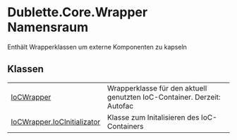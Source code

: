 # Dublette.Core.Wrapper Namensraum


Enthält Wrapperklassen um externe Komponenten zu kapseln



## Klassen
<table>
<tr>
<td><a href="6fc49c28-4382-0864-2cb4-b933ee9db411">IoCWrapper</a></td>
<td>Wrapperklasse für den aktuell genutzten IoC-Container. Derzeit: Autofac</td></tr>
<tr>
<td><a href="ee3e36e4-3704-7fb6-636a-4d953e75ad88">IoCWrapper.IoCInitializator</a></td>
<td>Klasse zum Initalisieren des IoC-Containers</td></tr>
</table>
